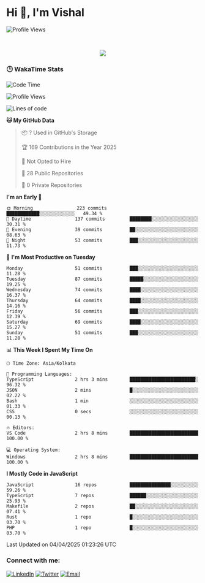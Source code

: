 # Hi 👋, I'm Vishal

  
 <!--<img src="https://komarev.com/ghpvc/?username=swarajbachu&label=Profile%20Views&color=0e75b6&style=flat" align='right' alt="swarajbachu" />-->
![Profile Views](http://img.shields.io/badge/Profile%20Views-117-blue)


<br/>


<p align="center">
  <a href="https://github.com/iVishalCode/readme-typing-svg"><img src="https://readme-typing-svg.herokuapp.com?lines=Computer+Science+Student;Full+Stack+Web+Developer;Freelancer;WEB3%20%20Enthusiastic;Always%20learning%20new%20things&center=true&width=380&height=45"></a>
</p>


### 🕒 WakaTime Stats
<!--START_SECTION:waka-->
![Code Time](http://img.shields.io/badge/Code%20Time-36%20hrs%2035%20mins-blue)

![Profile Views](http://img.shields.io/badge/Profile%20Views-0-blue)

![Lines of code](https://img.shields.io/badge/From%20Hello%20World%20I%27ve%20Written-2.9%20million%20lines%20of%20code-blue)

**🐱 My GitHub Data** 

> 📦 ? Used in GitHub's Storage 
 > 
> 🏆 169 Contributions in the Year 2025
 > 
> 🚫 Not Opted to Hire
 > 
> 📜 28 Public Repositories 
 > 
> 🔑 0 Private Repositories 
 > 
**I'm an Early 🐤** 

```text
🌞 Morning                223 commits         ████████████░░░░░░░░░░░░░   49.34 % 
🌆 Daytime                137 commits         ████████░░░░░░░░░░░░░░░░░   30.31 % 
🌃 Evening                39 commits          ██░░░░░░░░░░░░░░░░░░░░░░░   08.63 % 
🌙 Night                  53 commits          ███░░░░░░░░░░░░░░░░░░░░░░   11.73 % 
```
📅 **I'm Most Productive on Tuesday** 

```text
Monday                   51 commits          ███░░░░░░░░░░░░░░░░░░░░░░   11.28 % 
Tuesday                  87 commits          █████░░░░░░░░░░░░░░░░░░░░   19.25 % 
Wednesday                74 commits          ████░░░░░░░░░░░░░░░░░░░░░   16.37 % 
Thursday                 64 commits          ████░░░░░░░░░░░░░░░░░░░░░   14.16 % 
Friday                   56 commits          ███░░░░░░░░░░░░░░░░░░░░░░   12.39 % 
Saturday                 69 commits          ████░░░░░░░░░░░░░░░░░░░░░   15.27 % 
Sunday                   51 commits          ███░░░░░░░░░░░░░░░░░░░░░░   11.28 % 
```


📊 **This Week I Spent My Time On** 

```text
🕑︎ Time Zone: Asia/Kolkata

💬 Programming Languages: 
TypeScript               2 hrs 3 mins        ████████████████████████░   96.32 % 
JSON                     2 mins              █░░░░░░░░░░░░░░░░░░░░░░░░   02.22 % 
Bash                     1 min               ░░░░░░░░░░░░░░░░░░░░░░░░░   01.33 % 
CSS                      0 secs              ░░░░░░░░░░░░░░░░░░░░░░░░░   00.13 % 

🔥 Editors: 
VS Code                  2 hrs 8 mins        █████████████████████████   100.00 % 

💻 Operating System: 
Windows                  2 hrs 8 mins        █████████████████████████   100.00 % 
```

**I Mostly Code in JavaScript** 

```text
JavaScript               16 repos            ███████████████░░░░░░░░░░   59.26 % 
TypeScript               7 repos             ██████░░░░░░░░░░░░░░░░░░░   25.93 % 
Makefile                 2 repos             ██░░░░░░░░░░░░░░░░░░░░░░░   07.41 % 
Rust                     1 repo              █░░░░░░░░░░░░░░░░░░░░░░░░   03.70 % 
PHP                      1 repo              █░░░░░░░░░░░░░░░░░░░░░░░░   03.70 % 
```




 Last Updated on 04/04/2025 01:23:26 UTC
<!--END_SECTION:waka-->


### Connect with me:

[![LinkedIn](https://img.shields.io/badge/LinkedIn-0A66C2?style=for-the-badge&logo=linkedin&logoColor=white)](https://linkedin.com/in/vishal-kumar-779054260)
[![Twitter](https://img.shields.io/badge/Twitter-1DA1F2?style=for-the-badge&logo=twitter&logoColor=white)](https://twitter.com/iVishalCode)
[![Email](https://img.shields.io/badge/Email-D14836?style=for-the-badge&logo=gmail&logoColor=white)](mailto:ilearnvk@gmail.com)
